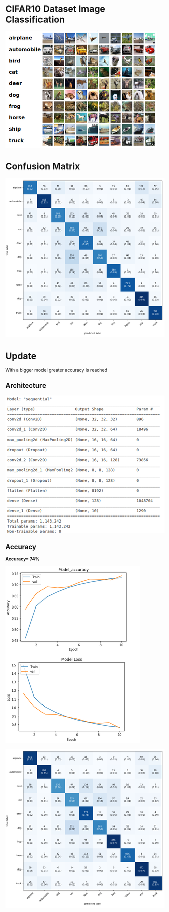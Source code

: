 # CIFAR10 Dataset Image Classification 

![img](src/data.png)

# Confusion Matrix

![img](src/cm.png)

# Update 
 With a bigger model greater accuracy is reached 
 
## Architecture

 ![img](src/new_arch.png)
 
## Accuracy 
 
 **Accuracy= 74%**
 
 ![img](src/metrics.png)
 
 ![img](src/cm1.png)
